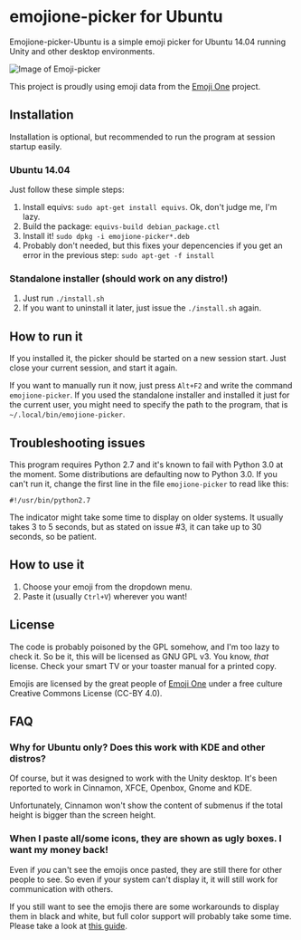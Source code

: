 # emojione-picker for Ubuntu

Emojione-picker-Ubuntu is a simple emoji picker for Ubuntu 14.04 running Unity and other desktop environments.

![Image of Emoji-picker](https://raw.githubusercontent.com/gentakojima/emojione-picker-ubuntu/master/screenshot.png)

This project is proudly using emoji data from the [Emoji One](http://emojione.com/) project.

## Installation

Installation is optional, but recommended to run the program at session startup easily. 

### Ubuntu 14.04

Just follow these simple steps:

  1. Install equivs: `sudo apt-get install equivs`. Ok, don't judge me, I'm lazy.
  2. Build the package: `equivs-build debian_package.ctl`
  3. Install it! `sudo dpkg -i emojione-picker*.deb`
  4. Probably don't needed, but this fixes your depencencies if you get an error in the previous step: `sudo apt-get -f install`

### Standalone installer (should work on any distro!)

  1. Just run `./install.sh`
  2. If you want to uninstall it later, just issue the `./install.sh` again.

## How to run it

If you installed it, the picker should be started on a new session start. Just close your current session, and start it again.

If you want to manually run it now, just press `Alt+F2` and write the command `emojione-picker`. If you used the standalone installer and installed it just for the current user, you might need to specify the path to the program, that is `~/.local/bin/emojione-picker`.

## Troubleshooting issues

This program requires Python 2.7 and it's known to fail with Python 3.0 at the moment. Some distributions are defaulting now to Python 3.0. If you can't run it, change the first line in the file `emojione-picker` to read like this:

    #!/usr/bin/python2.7

The indicator might take some time to display on older systems. It usually takes 3 to 5 seconds, but as stated on issue #3, it can take up to 30 seconds, so be patient.

## How to use it

  1. Choose your emoji from the dropdown menu.
  2. Paste it (usually `Ctrl+V`) wherever you want!

## License

The code is probably poisoned by the GPL somehow, and I'm too lazy to check it. So be it, this will be licensed as GNU GPL v3. You know, *that* license. Check your smart TV or your toaster manual for a printed copy.

Emojis are licensed by the great people of [Emoji One](http://emojione.com/) under a free culture Creative Commons License (CC-BY 4.0).

## FAQ

### Why for Ubuntu only? Does this work with KDE and other distros?

Of course, but it was designed to work with the Unity desktop. It's been reported to work in Cinnamon, XFCE, Openbox, Gnome and KDE. 

Unfortunately, Cinnamon won't show the content of submenus if the total height is bigger than the screen height.

### When I paste all/some icons, they are shown as ugly boxes. I want my money back!

Even if *you*  can't see the emojis once pasted, they are still there for other people to see. So even if your system can't display it, it will still work for communication with others.

If you still want to see the emojis there are some workarounds to display them in black and white, but full color support will probably take some time. Please take a look at [this guide](http://www.omgubuntu.co.uk/2014/11/see-install-use-emoji-symbols-ubuntu-linux).
